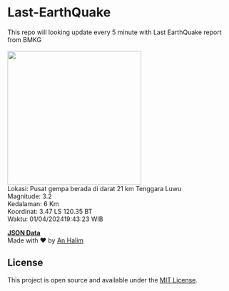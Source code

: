 # Last-EarthQuake
This repo will looking update every 5 minute with Last EarthQuake report from BMKG
<br>
<br>
<img src="https://static.bmkg.go.id/20240401194323.mmi.jpg" width="300"/>
<br>
Lokasi: Pusat gempa berada di darat 21 km Tenggara Luwu <br>
Magnitude: 3.2 <br>
Kedalaman: 6 Km <br>
Koordinat: 3.47 LS 120.35 BT <br>
Waktu: 01/04/202419:43:23 WIB <br>

<a href="./data/data.json">**JSON Data**</a>
<br>
Made with ❤️ by <a href="https://github.com/an-halim">An Halim</a>
## License

This project is open source and available under the [MIT License](LICENSE).
